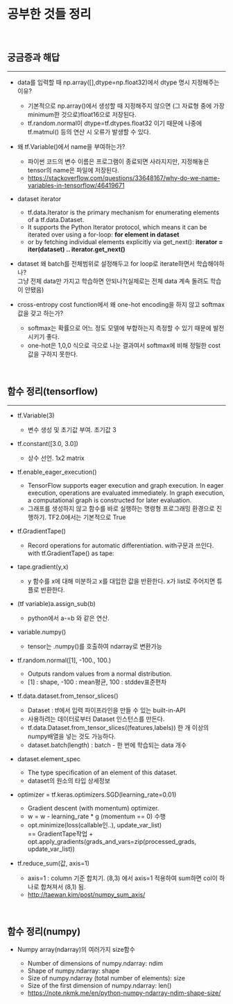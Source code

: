 # 공부한 것들 정리  
<br/>

## 궁금증과 해답
---
- data를 입력할 때 np.array([],dtype=np.float32)에서 dtype 명시 지정해주는 이유?  
    * 기본적으로 np.array()에서 생성할 때  지정해주지 않으면 (그 자료형 중에 가장 minimum한 것으로)float16으로 저장된다.
    * tf.random.normal이 dtype=tf.dtypes.float32 이기 때문에 나중에 tf.matmul() 등의 연산 시 오류가 발생할 수 있다.
  
- 왜 tf.Variable()에서 name을 부여하는가?  
    * 파이썬 코드의 변수 이름은 프로그램이 종료되면 사라지지만, 지정해놓은 tensor의 name은 파일에 저장된다.
    * https://stackoverflow.com/questions/33648167/why-do-we-name-variables-in-tensorflow/46419671  
    
- dataset iterator  
   * tf.data.Iterator is the primary mechanism for enumerating elements of a tf.data.Dataset.
   * It supports the Python Iterator protocol, which means it can be iterated over using a for-loop: **for element in dataset**
   * or by fetching individual elements explicitly via get_next(): **iterator = iter(dataset) .. iterator.get_next()**  
   
- dataset 왜 batch를 전체범위로 설정해두고 for loop로 iterate하면서 학습해야하나?  
   그냥 전체 data만 가지고 학습하면 안되나?(실제로는 전체 data 계속 돌려도 학습이 안됐음)

- cross-entropy cost function에서 왜 one-hot encoding을 하지 않고 softmax 값을 갖고 하는가?  
   - softmax는 확률으로 어느 정도 모델에 부합하는지 측정할 수 있기 때문에 발전시키기 좋다.
   - one-hot은 1,0,0 식으로 극으로 나눈 결과여서 softmax에 비해 정밀한 cost 값을 구하지 못한다.  
   

<br/>

## 함수 정리(tensorflow)
------------
- tf.Variable(3)  
    - 변수 생성 및 초기값 부여. 초기값 3
      
- tf.constant([3.0, 3.0])  
    - 상수 선언. 1x2 matrix  
      
- tf.enable_eager_execution()  
    - TensorFlow supports eager execution and graph execution. In eager execution, operations are evaluated immediately. In graph execution, a computational graph is constructed for later evaluation.  
    - 그래프를 생성하지 않고 함수를 바로 실행하는 명령형 프로그래밍 환경으로 진행하기. TF2.0에서는 기본적으로 True  
      
- tf.GradientTape()  
    - Record operations for automatic differentiation. with구문과 쓰인다. with tf.GradientTape() as tape:  
      
- tape.gradient(y,x)  
    - y 함수를 x에 대해 미분하고 x를 대입한 값을 반환한다. x가 list로 주어지면 튜플로 반환한다.
      
- (tf variable)a.assign_sub(b)  
    - python에서 a-=b 와 같은 연산.  
      
- variable.numpy()
    - tensor는 .numpy()를 호출하여 ndarray로 변환가능
    
- tf.random.normal([1], -100., 100.)
    - Outputs random values from a normal distribution.
    - [1] : shape, -100 : mean평균, 100 : stddev표준편차

- tf.data.dataset.from_tensor_slices()
    - Dataset : tf에서 입력 파이프라인을 만들 수 있는 built-in-API
    - 사용하려는 데이터로부터 Dataset 인스턴스를 만든다.
    - tf.data.Dataset.from_tensor_slices((features,labels)) 한 개 이상의 numpy배열을 넣는 것도 가능하다.
    - dataset.batch(length) : batch - 한 번에 학습되는 data 개수
    
- dataset.element_spec  
    - The type specification of an element of this dataset.
    - dataset의 원소의 타입 상세정보
    
- optimizer = tf.keras.optimizers.SGD(learning_rate=0.01)  
   - Gradient descent (with momentum) optimizer.
   - w = w - learning_rate * g (momentum == 0) 수행
   - opt.minimize(loss(callable인..), update_var_list) <br/> == GradientTape작업 + opt.apply_gradients(grads_and_vars=zip(processed_grads, update_var_list))  
   
- tf.reduce_sum(값, axis=1)
   - axis=1 : column 기준 합치기. (8,3) 에서 axis=1 적용하여 sum하면 col이 하나로 합쳐져서 (8,1) 됨.
   - http://taewan.kim/post/numpy_sum_axis/  
   
   
<br/>

## 함수 정리(numpy)

- Numpy array(ndarray)의 여러가지 size함수  

  - Number of dimensions of numpy.ndarray: ndim
  - Shape of numpy.ndarray: shape
  - Size of numpy.ndarray (total number of elements): size
  - Size of the first dimension of numpy.ndarray: len()
  - https://note.nkmk.me/en/python-numpy-ndarray-ndim-shape-size/
  
<br/>
